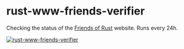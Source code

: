 # rust-www-friends-verifier

Checking the status of the [Friends of Rust](https://www.rust-lang.org/en-US/friends.html) website. Runs every 24h.

[![rust-www-friends-verifier](https://img.shields.io/travis/simeg/rust-www-friends-verifier/master.svg?label=friends)](https://travis-ci.org/simeg/rust-www-friends-verifier)

